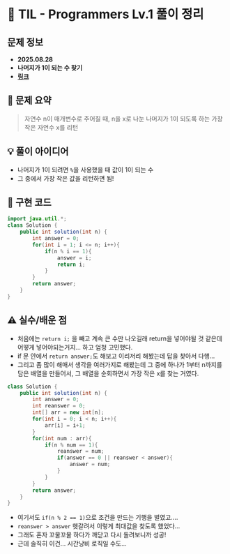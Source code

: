 # 📌 TIL - Programmers Lv.1 풀이 정리

## 문제 정보
- **2025.08.28**
- **나머지가 1이 되는 수 찾기**
- **[링크](https://school.programmers.co.kr/learn/courses/30/lessons/87389)**

## 📝 문제 요약
> 자연수 n이 매개변수로 주어질 때, n을 x로 나눈 나머지가 1이 되도록 하는 가장 작은 자연수 x를 리턴

## 💡 풀이 아이디어 
- 나머지가 1이 되려면 `%`을 사용했을 때 값이 1이 되는 수
- 그 중에서 가장 작은 값을 리턴하면 됨!

## 🧩 구현 코드
```java
import java.util.*;
class Solution {
    public int solution(int n) {
        int answer = 0;
        for(int i = 1; i <= n; i++){
            if(n % i == 1){
                answer = i;
                return i; 
            }
        }
        return answer;
    }
}
```


## ⚠️ 실수/배운 점
- 처음에는 `return i;` 을 빼고 계속 큰 수만 나오길래 return을 넣어야될 것 같은데 어떻게 넣어야되는거지... 하고 엄청 고민했다.
- if 문 안에서 `return answer;`도 해보고 이리저리 해봤는데 답을 찾아서 다행...
- 그리고 좀 많이 해매서 생각을 여러가지로 해봤는데 그 중에 하나가 1부터 n까지를 담은 배열을 만들어서, 그 배열을 순회하면서 가장 작은 x를 찾는 거였다.
```java
class Solution {
    public int solution(int n) {
        int answer = 0;
        int reanswer = 0;
        int[] arr = new int[n];
        for(int i = 0; i < n; i++){
            arr[i] = i+1;
        }
        for(int num : arr){
            if(n % num == 1){
                reanswer = num;
                if(answer == 0 || reanswer < answer){
                    answer = num;
                }
            }
        }
        return answer;
    }
}
```
- 여기서도 `if(n % 2 == 1)`으로 조건을 만드는 기행을 벌였고....
- `reanswer > answer` 헷갈려서 이렇게 최대값을 찾도록 했었다...
- 그래도 혼자 꼬물꼬물 하다가 깨닫고 다시 돌려보니까 성공!
- 근데 솔직히 이건... 시간낭비 로직일 수도...
